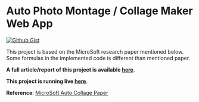 # Auto Photo Montage / Collage Maker Web App

[![Github Gist](https://img.shields.io/badge/python_anywhere-Live-blue)](add_live_link)

This project is based on the MicroSoft research paper mentioned below. Some formulas in the implemented code is different than mentioned paper.

**A full article/report of this project is available [here](TermPaperLink)**.

**This project is running live [here](live_server_link)**.

**Reference**: [MicroSoft Auto Collage Paper](https://www.microsoft.com/en-us/research/wp-content/uploads/2006/08/autocollage_rotheretal_siggraph2006.pdf)